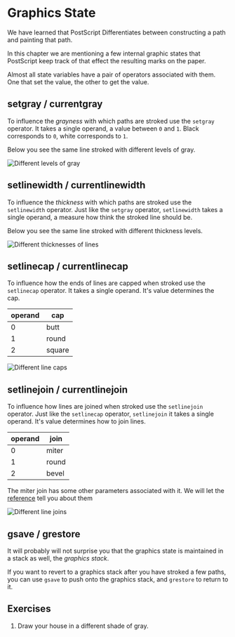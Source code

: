 # Graphics State
We have learned that PostScript Differentiates between constructing a path and painting that path.

In this chapter we are mentioning a few internal graphic states that PostScript keep track of that effect the resulting marks on the paper.

Almost all state variables have a pair of operators associated with them. One that set the value, the other to get the value.

## setgray / currentgray
To influence the _grayness_ with which paths are stroked use the `setgray` operator. It takes a single operand, a value between `0` and `1`. Black corresponds to `0`, white corresponds to `1`.

Below you see the same line stroked with different levels of gray.

![Different levels of gray](../../image/generated/setgray.png)

## setlinewidth / currentlinewidth
To influence the _thickness_ with which paths are stroked use the `setlinewidth` operator. Just like the `setgray` operator, `setlinewidth` takes a single operand, a measure how think the stroked line should be.

Below you see the same line stroked with different thickness levels.

![Different thicknesses of lines](../../image/generated/setlinewidth.png)

## setlinecap / currentlinecap
To influence how the ends of lines are capped when stroked use the `setlinecap` operator. It takes a single operand. It's value determines the cap.

| operand | cap    |
|---------|--------|
| 0       | butt   |
| 1       | round  |
| 2       | square |

![Different line caps](../../image/generated/setlinecap.png)

## setlinejoin / currentlinejoin
To influence how lines are joined when stroked use the `setlinejoin` operator. Just like the `setlinecap` operator, `setlinejoin` it takes a single operand. It's value determines how to join lines.

| operand | join  |
|---------|-------|
| 0       | miter |
| 1       | round |
| 2       | bevel |

The miter join has some other parameters associated with it. We will let the [reference][book:reference] tell you about them

![Different line joins](../../image/generated/setlinejoin.png)

## gsave / grestore
It will probably will not surprise you that the graphics state is maintained in a stack as well, the _graphics stack_.

If you want to revert to a graphics stack after you have stroked a few paths, you can use `gsave` to push onto the graphics stack, and `grestore` to return to it.

## Exercises
1. Draw your house in a different shade of gray.

[book:reference]: ../appendix/manual.md
